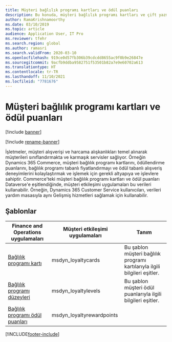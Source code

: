 ```yaml
---
title: Müşteri bağlılık programı kartları ve ödül puanları
description: Bu konuda, müşteri bağlılık programı kartları ve çift yazmadaki ödül puanlarıyla ilgili verilerin tümleştirilmesi açıklanmaktadır.
author: RamaKrishnamoorthy
ms.date: 03/10/2019
ms.topic: article
audience: Application User, IT Pro
ms.reviewer: tfehr
ms.search.region: global
ms.author: ramasri
ms.search.validFrom: 2020-03-10
ms.openlocfilehash: 919ce0d57fb306b39cdcdd8655ac9f0b9e26847e
ms.sourcegitcommit: 9acfb9ddba9582751f53501b82a7e9e60702a613
ms.translationtype: HT
ms.contentlocale: tr-TR
ms.lasthandoff: 11/10/2021
ms.locfileid: "7781676"
---
```

# <a name="customer-loyalty-cards-and-reward-points"></a>Müşteri bağlılık programı kartları ve ödül puanları

[!include [banner](../../includes/banner.md)]

[!include [rename-banner](~/includes/cc-data-platform-banner.md)]

İşletmeler, müşteri alışverişi ve harcama alışkanlıkları temel alınarak müşterileri sınıflandırmakta ve karmaşık servisler sağlıyor. Örneğin Dynamics 365 Commerce, müşteri bağlılık programı kartlarını, ödüllendirme puanlarını, bağlılık programı tabanlı fiyatlandırmayı ve ödül tabanlı alışveriş deneyimlerini kolaylaştırmak ve işlemek için gerekli altyapıya ve işlevlere sahiptir. Commerce'teki müşteri bağlılık programı kartları ve ödül puanları Dataverse'e eşitlendiğinde, müşteri etkileşimi uygulamaları bu verileri kullanabilir. Örneğin, Dynamics 365 Customer Service kullanıcıları, verileri yardım masasıyla aynı Gelişmiş hizmetleri sağlamak için kullanabilir.

## <a name="templates"></a>Şablonlar

Finance and Operations uygulamaları | Müşteri etkileşimi uygulamaları     | Tanım
|-----------------------------|-----------------------------------|-------------|
[Bağlılık programı kartı](mapping-reference.md#149) | msdyn_loyaltycards | Bu şablon müşteri bağlılık programı kartılarıyla ilgili bilgileri eşitler. |
[Bağlılık programı düzeyleri](mapping-reference.md#226) | msdyn_loyaltylevels | Bu şablon müşteri ödül puanlarıyla ilgili bilgileri eşitler. |
[Bağlılık programı ödül puanları](mapping-reference.md#150) | msdyn_loyaltyrewardpoints | |

[!INCLUDE[footer-include](../../../../includes/footer-banner.md)]
